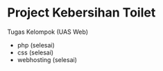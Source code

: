 # Project Kebersihan Toilet 
Tugas Kelompok (UAS Web)

- php (selesai)
- css (selesai)
- webhosting (selesai)